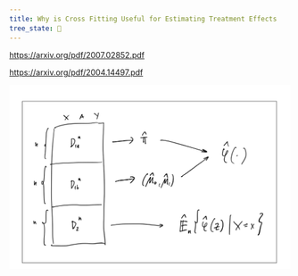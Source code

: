 ```yaml
---
title: Why is Cross Fitting Useful for Estimating Treatment Effects
tree_state: 🌱
---
```


https://arxiv.org/pdf/2007.02852.pdf

https://arxiv.org/pdf/2004.14497.pdf

![cross_fit 1.png](../search_pics/cross_fit%201.png)